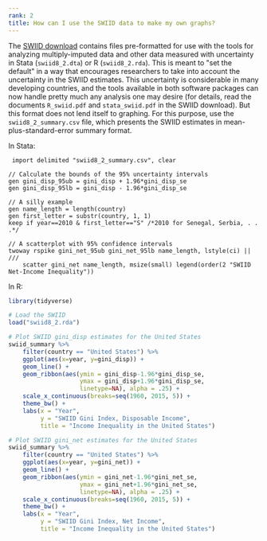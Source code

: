 ```yaml
---
rank: 2
title: How can I use the SWIID data to make my own graphs?
---
```


The [SWIID download](https://dataverse.harvard.edu/dataset.xhtml?persistentId=hdl:1902.1/11992) contains files pre-formatted for use with the tools for analyzing multiply-imputed data and other data measured with uncertainty in Stata (`swiid8_2.dta`) or R (`swiid8_2.rda`). This is meant to "set the default" in a way that encourages researchers to take into account the uncertainty in the SWIID estimates.  This uncertainty is considerable in many developing countries, and the tools available in both software packages can now handle pretty much any analysis one may desire (for details, read the documents `R_swiid.pdf` and `stata_swiid.pdf` in the SWIID download). But this format does not lend itself to graphing.  For this purpose, use the `swiid8_2_summary.csv` file, which presents the SWIID estimates in mean-plus-standard-error summary format.

In Stata:

```
 import delimited "swiid8_2_summary.csv", clear
 
// Calculate the bounds of the 95% uncertainty intervals
gen gini_disp_95ub = gini_disp + 1.96*gini_disp_se
gen gini_disp_95lb = gini_disp - 1.96*gini_disp_se

// A silly example
gen name_length = length(country)
gen first_letter = substr(country, 1, 1)
keep if year==2010 & first_letter=="S" /*2010 for Senegal, Serbia, . . .*/

// A scatterplot with 95% confidence intervals
twoway rspike gini_net_95ub gini_net_95lb name_length, lstyle(ci) || ///
    scatter gini_net name_length, msize(small) legend(order(2 "SWIID Net-Income Inequality")) 
```

In R: 

```R
library(tidyverse)

# Load the SWIID
load("swiid8_2.rda")

# Plot SWIID gini_disp estimates for the United States
swiid_summary %>% 
    filter(country == "United States") %>% 
    ggplot(aes(x=year, y=gini_disp)) + 
    geom_line() +
    geom_ribbon(aes(ymin = gini_disp-1.96*gini_disp_se,
                    ymax = gini_disp+1.96*gini_disp_se, 
                    linetype=NA), alpha = .25) +
    scale_x_continuous(breaks=seq(1960, 2015, 5)) +
    theme_bw() + 
    labs(x = "Year", 
         y = "SWIID Gini Index, Disposable Income",
         title = "Income Inequality in the United States")

# Plot SWIID gini_net estimates for the United States
swiid_summary %>% 
    filter(country == "United States") %>% 
    ggplot(aes(x=year, y=gini_net)) + 
    geom_line() +
    geom_ribbon(aes(ymin = gini_net-1.96*gini_net_se,
                    ymax = gini_net+1.96*gini_net_se, 
                    linetype=NA), alpha = .25) +
    scale_x_continuous(breaks=seq(1960, 2015, 5)) +
    theme_bw() + 
    labs(x = "Year", 
         y = "SWIID Gini Index, Net Income",
         title = "Income Inequality in the United States")
```
      
